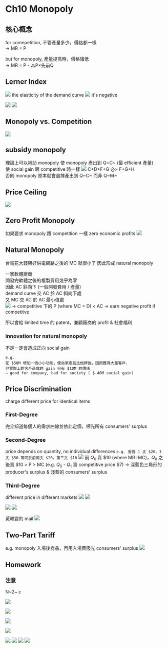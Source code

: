 # 	Ch10 Monopoly

## 核心概念
for comepetition, 不管產量多少，價格都一樣  
→ MR = P

but for monopoly, 產量提高時，價格降低  
→ MR = P - △P×先前Q


## Lerner Index
![](https://i.imgur.com/qo2ezEl.png)
the elasticity of the demand curve
![](https://i.imgur.com/s5x1Kqk.png)
it's negative

![](https://i.imgur.com/nzQk8PL.png)
![](https://i.imgur.com/kHa0QMt.png)

## Monopoly vs. Competition
![](https://i.imgur.com/yBipLH4.png)

## subsidy monopoly
理論上可以補助 monopoly 使 monopoly 產出到 Q~C~ (最 efficient 產量)  
使 social gain 跟 competitive 時一樣
![](https://i.imgur.com/RzocEQS.png)
C+D+F+G 必> F+G+H  
否則 monopoly 原本就會選擇產出到 Q~C~ 而非 Q~M~

## Price Ceiling
![](https://i.imgur.com/HaFq94M.png)

## Zero Profit Monopoly
如果要求 monopoly 跟 competition 一樣 zero economic profits
![](https://i.imgur.com/N4rVtKe.png)

## Natural Monopoly
台電花大錢架好供電網路之後的 MC 就很小了
因此形成 natural monopoly  

一家軟體廠商  
開發完軟體之後的複製費用幾乎為零  
因此 AC 斜向下 (一個開發費用 / 產量)  
demand curve 交 AC 於 AC 斜向下處  
又 MC 交 AC 於 AC 最小值處  
![](https://i.imgur.com/S2u3eIw.png)
→ competitive 下的 P (where MC = D) < AC
→ earn negative profit if competitve

所以會給 limited time 的 patent，兼顧廠商的 profit & 社會福利

### innovation for natural monopoly
不是一定會造成正向 social gain  
```
e.g. 
花 $50M 增加一個小小功能，使自家產品比他牌強，因而獲得大量客戶，
但實際上對客戶造成的 gain 只有 $10M 的價值  
→ good for company, bad for society ( $-40M social gain)
```

## Price Discrimination
charge different price for identical items  

### First-Degree 
完全知道每個人的需求曲線並依此定價，榨光所有 consumers' surplus

### Second-Degree
price depends on quantity, no individual differences
    ```
    e.g.
    香腸 1 支 $20，3 支 $50
    等同於前兩支 $20，第三支 $10
    ```
![](https://i.imgur.com/Oi8GttK.png)
前 $Q_0$ 賣 \$10 (where MR=MC)，$Q_0$ 之後賣 \$10 > P > MC  (e.g. $Q_0$ - $Q_1$ 賣 competitive price \$7)
→ 深藍色三角形的 producer's surplus & 淺藍的 consumers' surplus


### Third-Degree
different price in different markets
![](https://i.imgur.com/7Teaqf4.png)
![](https://i.imgur.com/rSI6qqj.png)

![](https://i.imgur.com/5Be2cCi.jpg)
![](https://i.imgur.com/t3CPAyy.png)


黃曜霆的 mail
![](https://i.imgur.com/mW5ScCY.jpg) 


## Two-Part Tariff
e.g. monopoly 入場後商品，再用入場費吸光 consumers' surplus
![](https://i.imgur.com/w66QUTK.png)


## Homework
### 注意
N~2~ c

![](https://i.imgur.com/Xz7ZKrJ.png)
<!-- N2 -->
![](https://i.imgur.com/ZPEVrit.png)
<!-- N3 -->
![](https://i.imgur.com/CQFJC4S.png)
<!-- 18 -->
![](https://i.imgur.com/GOLoUBD.png)

![](https://i.imgur.com/z4BSnnr.png)
![](https://i.imgur.com/fIoSwLa.png)
![](https://i.imgur.com/YzD9PQD.png)
![](https://i.imgur.com/TxxkBYY.png)